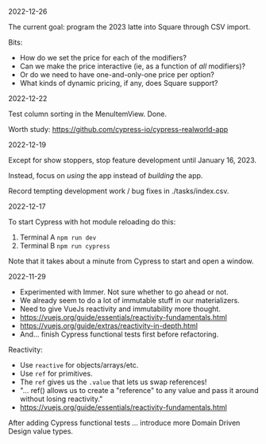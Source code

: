 
2022-12-26

The current goal: program the 2023 latte into Square through CSV import.

Bits:

* How do we set the price for each of the modifiers?
* Can we make the price interactive (ie, as a function of _all_ modifiers)?
* Or do we need to have one-and-only-one price per option?
* What kinds of dynamic pricing, if any, does Square support?

2022-12-22

Test column sorting in the MenuItemView. Done.

Worth study: https://github.com/cypress-io/cypress-realworld-app

2022-12-19

Except for show stoppers, stop feature development until January 16, 2023.

Instead, focus on _using_ the app instead of _building_ the app.

Record tempting development work / bug fixes in ./tasks/index.csv.

2022-12-17

To start Cypress with hot module reloading do this:

1. Terminal A `npm run dev`
2. Terminal B `npm run cypress`

Note that it takes about a minute from Cypress to start and open a window.

2022-11-29

- Experimented with Immer. Not sure whether to go ahead or not.
- We already seem to do a lot of immutable stuff in our materializers.
- Need to give VueJs reactivity and immutability more thought.
- https://vuejs.org/guide/essentials/reactivity-fundamentals.html
- https://vuejs.org/guide/extras/reactivity-in-depth.html
- And... finish Cypress functional tests first before refactoring.

Reactivity:

- Use `reactive` for objects/arrays/etc.
- Use `ref` for primitives.
- The `ref` gives us the `.value` that lets us swap references!
- "... ref() allows us to create a "reference" to any value and pass it around without losing reactivity."
- https://vuejs.org/guide/essentials/reactivity-fundamentals.html

After adding Cypress functional tests
... introduce more Domain Driven Design value types.
